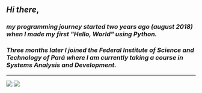 <div float="left">

## _Hi there_,

### _my programming journey started two years ago (august 2018) when I made my first "Hello, World" using Python._
 
### _Three months later I joined the Federal Institute of Science and Technology of Pará where I am currently taking a course in Systems Analysis and Development._

---

<div float="right">

<img src="https://github-readme-stats.vercel.app/api?username=pgthiago&theme=midnight-purple&include_all_commits=true" />

<img src="https://github-readme-stats.vercel.app/api/top-langs/?username=pgthiago&layout=compact&theme=midnight-purple" />

</div>
